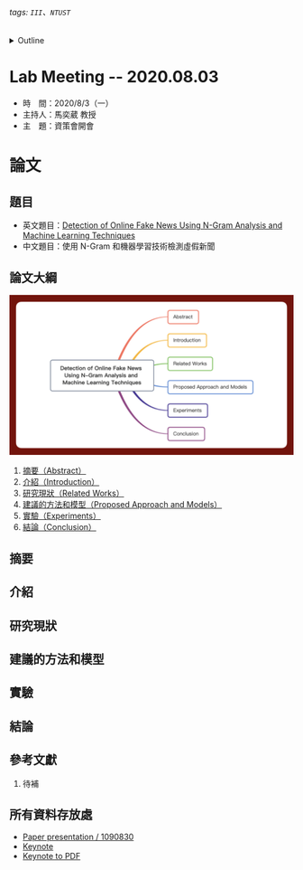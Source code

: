 ###### tags: `III`、`NTUST`
<details>
<summary>Outline</summary>

- [Lab Meeting -- 2020.08.03](#lab-meeting----20200803)
- [論文](#論文)
  - [題目](#題目)
  - [論文大綱](#論文大綱)
  - [摘要](#摘要)
  - [介紹](#介紹)
  - [研究現狀](#研究現狀)
  - [建議的方法和模型](#建議的方法和模型)
  - [實驗](#實驗)
  - [結論](#結論)
  - [參考文獻](#參考文獻)
  - [所有資料存放處](#所有資料存放處)
</details>

# Lab Meeting -- 2020.08.03
- 時　間：2020/8/3（一）
- 主持人：馬奕葳 教授
- 主　題：資策會開會

# 論文
## 題目
- 英文題目：[Detection of Online Fake News Using N-Gram Analysis and Machine Learning Techniques]()
- 中文題目：使用 N-Gram 和機器學習技術檢測虛假新聞

## 論文大綱
<img src="1090803\1090803.003.jpeg" width="550px" />

1. [摘要（Abstract）]()
2. [介紹（Introduction）]()
3. [研究現狀（Related Works）]()
4. [建議的方法和模型（Proposed Approach and Models）]()
5. [實驗（Experiments）]()
6. [結論（Conclusion）]()

## 摘要


## 介紹


## 研究現狀


## 建議的方法和模型


## 實驗


## 結論


## 參考文獻
1. 待補

## 所有資料存放處
- [Paper presentation / 1090830]()
- [Keynote]()
- [Keynote to PDF]()